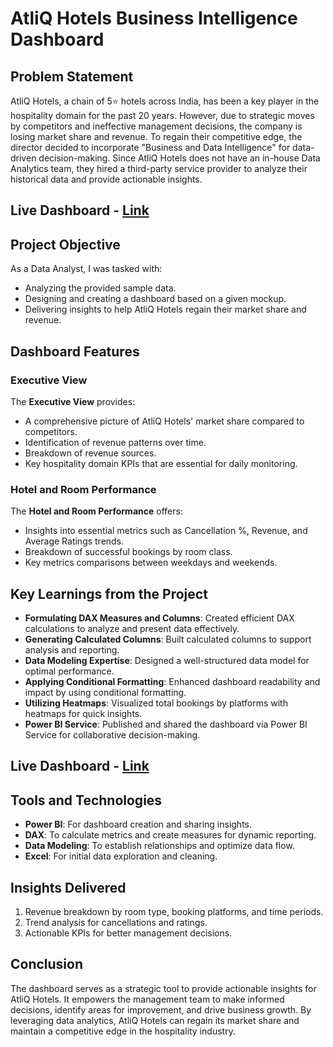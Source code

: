 # AtliQ Hotels Business Intelligence Dashboard

## Problem Statement
AtliQ Hotels, a chain of 5⭐ hotels across India, has been a key player in the hospitality domain for the past 20 years. However, due to strategic moves by competitors and ineffective management decisions, the company is losing market share and revenue. To regain their competitive edge, the director decided to incorporate "Business and Data Intelligence" for data-driven decision-making. Since AtliQ Hotels does not have an in-house Data Analytics team, they hired a third-party service provider to analyze their historical data and provide actionable insights.

## Live Dashboard - [Link](https://app.powerbi.com/view?r=eyJrIjoiZmNjZDVhM2QtMjA5ZS00NDQzLTliOWQtNzFjOTQ2ZmFkNWNkIiwidCI6ImM2ZTU0OWIzLTVmNDUtNDAzMi1hYWU5LWQ0MjQ0ZGM1YjJjNCJ9)


## Project Objective
As a Data Analyst, I was tasked with:
- Analyzing the provided sample data.
- Designing and creating a dashboard based on a given mockup.
- Delivering insights to help AtliQ Hotels regain their market share and revenue.

## Dashboard Features

### Executive View
The **Executive View** provides:
- A comprehensive picture of AtliQ Hotels' market share compared to competitors.
- Identification of revenue patterns over time.
- Breakdown of revenue sources.
- Key hospitality domain KPIs that are essential for daily monitoring.

### Hotel and Room Performance
The **Hotel and Room Performance** offers:
- Insights into essential metrics such as Cancellation %, Revenue, and Average Ratings trends.
- Breakdown of successful bookings by room class.
- Key metrics comparisons between weekdays and weekends.

## Key Learnings from the Project
- **Formulating DAX Measures and Columns**: Created efficient DAX calculations to analyze and present data effectively.
- **Generating Calculated Columns**: Built calculated columns to support analysis and reporting.
- **Data Modeling Expertise**: Designed a well-structured data model for optimal performance.
- **Applying Conditional Formatting**: Enhanced dashboard readability and impact by using conditional formatting.
- **Utilizing Heatmaps**: Visualized total bookings by platforms with heatmaps for quick insights.
- **Power BI Service**: Published and shared the dashboard via Power BI Service for collaborative decision-making.

## Live Dashboard - [Link](https://app.powerbi.com/view?r=eyJrIjoiZmNjZDVhM2QtMjA5ZS00NDQzLTliOWQtNzFjOTQ2ZmFkNWNkIiwidCI6ImM2ZTU0OWIzLTVmNDUtNDAzMi1hYWU5LWQ0MjQ0ZGM1YjJjNCJ9)


## Tools and Technologies
- **Power BI**: For dashboard creation and sharing insights.
- **DAX**: To calculate metrics and create measures for dynamic reporting.
- **Data Modeling**: To establish relationships and optimize data flow.
- **Excel**: For initial data exploration and cleaning.

## Insights Delivered
1. Revenue breakdown by room type, booking platforms, and time periods.
2. Trend analysis for cancellations and ratings.
3. Actionable KPIs for better management decisions.

## Conclusion
The dashboard serves as a strategic tool to provide actionable insights for AtliQ Hotels. It empowers the management team to make informed decisions, identify areas for improvement, and drive business growth. By leveraging data analytics, AtliQ Hotels can regain its market share and maintain a competitive edge in the hospitality industry.
